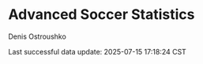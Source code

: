 # Advanced Soccer Statistics
Denis Ostroushko

<!-- gfm -->

Last successful data update: 2025-07-15 17:18:24 CST
